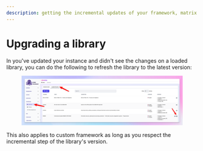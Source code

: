 ```yaml
---
description: getting the incremental updates of your framework, matrix or catalog
---
```


# Upgrading a library

In you've updated your instance and didn't see the changes on a loaded library, you can do the following to refresh the library to the latest version:

<figure><img src="../.gitbook/assets/scsh-2025-01-01-10.09.59.png" alt=""><figcaption></figcaption></figure>

This also applies to custom framework as long as you respect the incremental step of the library's version.
